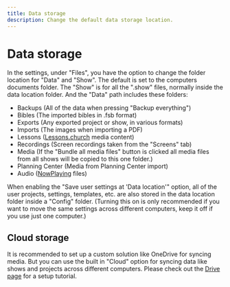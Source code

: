```yaml
---
title: Data storage
description: Change the default data storage location.
---
```


# Data storage

In the settings, under "Files", you have the option to change the folder location for "Data" and "Show". The default is set to the computers documents folder. The "Show" is for all the ".show" files, normally inside the data location folder. And the "Data" path includes these folders:

-   Backups (All of the data when pressing "Backup everything")
-   Bibles (The imported bibles in .fsb format)
-   Exports (Any exported project or show, in various formats)
-   Imports (The images when importing a PDF)
-   Lessons ([Lessons.church](https://lessons.church/) media content)
-   Recordings (Screen recordings taken from the "Screens" tab)
-   Media (If the "Bundle all media files" button is clicked all media files from all shows will be copied to this one folder.)
-   Planning Center (Media from Planning Center import)
-   Audio ([NowPlaying](./audio#nowplaying) files)

When enabling the "Save user settings at 'Data location'" option, all of the user projects, settings, templates, etc. are also stored in the data location folder inside a "Config" folder. (Turning this on is only recommended if you want to move the same settings across different computers, keep it off if you use just one computer.)

## Cloud storage

It is recommended to set up a custom solution like OneDrive for syncing media. But you can use the built in "Cloud" option for syncing data like shows and projects across different computers. Please check out the [Drive page](./drive) for a setup tutorial.
